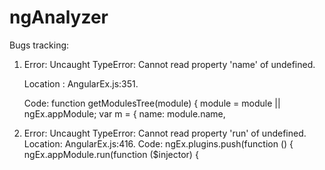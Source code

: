# ngAnalyzer


Bugs tracking:


1. Error:     Uncaught TypeError: Cannot read property 'name' of undefined.
   
   Location : AngularEx.js:351.
   
   Code:
     function getModulesTree(module) {
        module = module || ngEx.appModule;
        var m = {
            name: module.name,

2. Error: Uncaught TypeError: Cannot read property 'run' of undefined.
   Location: AngularEx.js:416.
   Code:
             ngEx.plugins.push(function () {
                 ngEx.appModule.run(function ($injector) {

